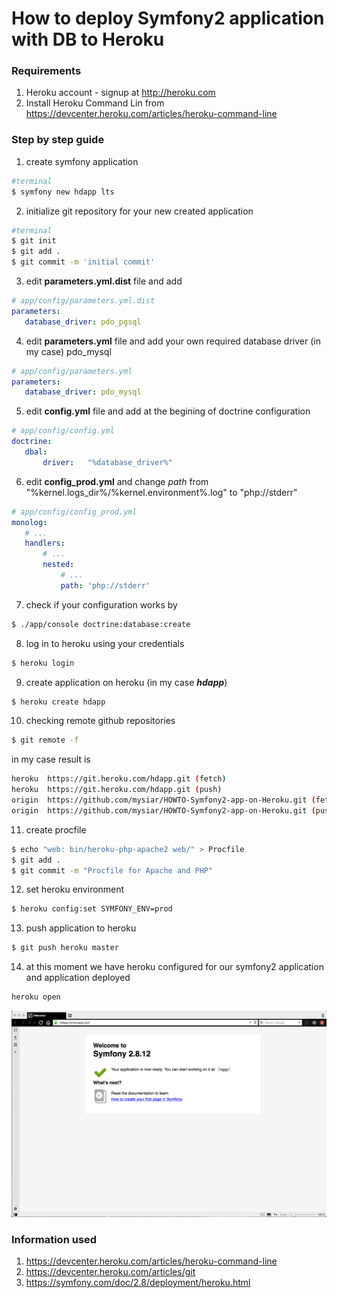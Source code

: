 How to  deploy Symfony2 application with DB to Heroku
=====

### Requirements
1. Heroku account - signup at http://heroku.com
2. Install Heroku Command Lin from https://devcenter.heroku.com/articles/heroku-command-line

### Step by step guide

1.  create symfony application
 ```bash
#terminal
$ symfony new hdapp lts
```

2. initialize git repository for your new created application
 ```bash
#terminal
$ git init
$ git add .
$ git commit -m 'initial commit'
```

3.  edit **parameters.yml.dist** file and add
 ```yaml
# app/config/parameters.yml.dist
parameters:
    database_driver: pdo_pgsql
```  

4.   edit **parameters.yml** file and add your own required database driver (in my case) pdo_mysql
 ```yaml
# app/config/parameters.yml
parameters:
    database_driver: pdo_mysql
```  

5.   edit **config.yml** file and add at the begining of doctrine configuration
 ```yaml
# app/config/config.yml
doctrine:
    dbal:
        driver:   "%database_driver%"
```
6.  edit **config_prod.yml** and change *path* from "%kernel.logs_dir%/%kernel.environment%.log" to "php://stderr"
 ```yaml
# app/config/config_prod.yml
monolog:
    # ...
    handlers:
        # ...
        nested:
            # ...
            path: 'php://stderr'
```

7. check if your configuration works by
 ```bash
$ ./app/console doctrine:database:create
```

8.  log in to heroku using your credentials
 ```bash
$ heroku login
```

9. create application on heroku (in my case ***hdapp***)
 ```bash
$ heroku create hdapp
````

10. checking remote github repositories
 ```bash
$ git remote -f
```

  in my case result is

 ```bash
heroku	https://git.heroku.com/hdapp.git (fetch)
heroku	https://git.heroku.com/hdapp.git (push)
origin	https://github.com/mysiar/HOWTO-Symfony2-app-on-Heroku.git (fetch)
origin	https://github.com/mysiar/HOWTO-Symfony2-app-on-Heroku.git (push)
```

11. create procfile
 ```bash
$ echo "web: bin/heroku-php-apache2 web/" > Procfile
$ git add .
$ git commit -m "Procfile for Apache and PHP"
```

12. set heroku environment
 ```bash
$ heroku config:set SYMFONY_ENV=prod

```

13. push application to heroku
 ```bash
$ git push heroku master
```

14. at this moment we have heroku configured for our symfony2 application and application deployed
 ```bash
heroku open
```
 <img src="web/img/img1.png" width="600">


### Information used
1. https://devcenter.heroku.com/articles/heroku-command-line
2. https://devcenter.heroku.com/articles/git
3. https://symfony.com/doc/2.8/deployment/heroku.html
